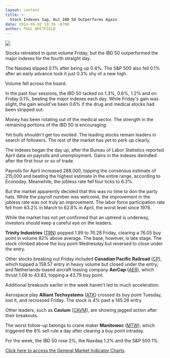 ```yaml
---
layout: content
title: >-
  Stock Indexes Sag, But IBD 50 Outperforms Again
date: 2014-05-02 19:39 -0700
author: PAUL WHITFIELD
---
```






![](https://www.investors.com/wp-content/uploads/ibd-migrated-images/MPv_140505_635346424124953712.png)









Stocks retreated in quiet volume Friday, but the IBD 50 outperformed the major indexes for the fourth straight day.


The Nasdaq slipped 0.1% after being up 0.4%. The S&P 500 also fell 0.1% after an early advance took it just 0.3% shy of a new high.


Volume fell across the board.


In the past four sessions, the IBD 50 tacked on 1.3%, 0.6%, 1.2% and on Friday 0.1%, beating the major indexes each day. While Friday's gain was slight, the gain would've been 0.6% if the drug and medical stocks had been stripped out.


Money has been rotating out of the medical sector. The strength in the remaining portions of the IBD 50 is encouraging.


Yet bulls shouldn't get too excited. The leading stocks remain leaders in search of followers. The rest of the market has yet to perk up clearly.


The indexes began the day up, after the Bureau of Labor Statistics reported April data on payrolls and unemployment. Gains in the indexes dwindled after the first hour or so of trade.


Payrolls for April increased 288,000, topping the consensus estimate of 215,000 and beating the highest estimate in the entire range, according to Econoday. Meanwhile, the jobless rate fell four ticks to 6.3%.


But the market apparently decided that this was no time to don the party hats. While the payroll number was welcome, the improvement in the jobless rate was not truly an improvement. The labor force participation rate fell from 63.2% in March to 62.8% in April, the worst level since 1978.


While the market has not yet confirmed that an uptrend is underway, investors should keep a careful eye on the leaders.


**Trinity Industries** ([TRN](https://research.investors.com/quote.aspx?symbol=TRN)) popped 1.99 to 76.28 Friday, clearing a 76.05 buy point in volume 82% above average. The base, however, is late stage. The stock climbed above the buy point Wednesday but reversed to close under the entry.


Other stocks breaking out Friday included **Canadian Pacific Railroad** ([CP](https://research.investors.com/quote.aspx?symbol=CP)), which topped a 158.57 entry in heavy volume but closed under the entry; and Netherlands-based aircraft leasing company **AerCap** ([AER](https://research.investors.com/quote.aspx?symbol=AER)), which thrust 1.08 to 43.83, topping a 43.79 buy point.


Additional breakouts earlier in the week haven't led to much acceleration.


Aerospace play **Alliant Techsystems** ([ATK](https://research.investors.com/quote.aspx?symbol=ATK)) crossed its buy point Tuesday, lost it, and recrossed Friday. The stock is 4% past a 145.26 entry.


Other leaders, such as **Cavium** ([CAVM](https://research.investors.com/quote.aspx?symbol=CAVM)), are showing jagged action after their breakouts.


The worst follow-up belongs to crane maker **Manitowoc** ([MTW](https://research.investors.com/quote.aspx?symbol=MTW)), which triggered the 8% sell rule a day after clearing a buy point intraday.


For the week, the IBD 50 rose 2%, the Nasdaq 1.2% and the S&P 500 1%.


[Click here to access the General Market Indicator Charts](https://www.investors.com/pdf/GMI_050514.pdf).




